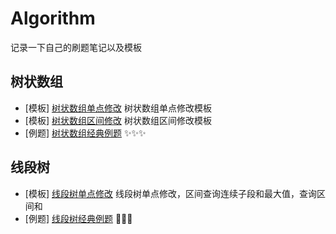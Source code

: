 # Algorithm
记录一下自己的刷题笔记以及模板



## 树状数组

- [模板] [树状数组单点修改](./code/fenwick_tree/fenwick_tree.cpp) 树状数组单点修改模板
- [模板] [树状数组区间修改](./code/fenwick_tree/fenwick_tree_segment.cpp) 树状数组区间修改模板
- [例题] [树状数组经典例题](./code/fenwick_tree/) ✨✨✨

## 线段树
- [模板] [线段树单点修改](./code/segment_tree/segment_tree_single_point_modify.cpp) 线段树单点修改，区间查询连续子段和最大值，查询区间和
- [例题] [线段树经典例题](./code/segment_tree/) 🧨🧨🧨
